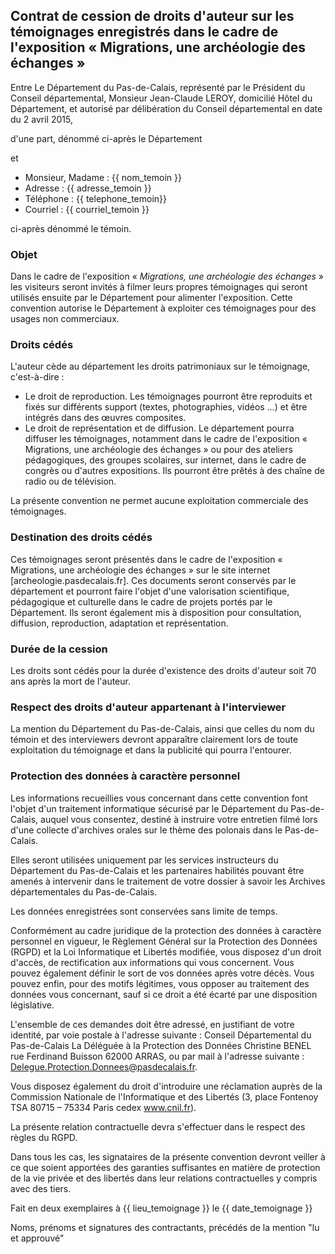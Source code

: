 ## Contrat de cession de droits d'auteur sur les témoignages enregistrés dans le cadre de l'exposition « Migrations, une archéologie des échanges »


Entre Le Département du Pas-de-Calais, représenté par le Président du Conseil départemental, Monsieur Jean-Claude
LEROY, domicilié Hôtel du Département, et autorisé par délibération du Conseil départemental en date du 2 avril
2015,

d'une part, dénommé ci-après le Département

et

* Monsieur, Madame : {{ nom_temoin }}
* Adresse : {{ adresse_temoin }}
* Téléphone : {{ telephone_temoin}}
* Courriel : {{ courriel_temoin }}

ci-après dénommé le témoin.


### Objet

Dans le cadre de l'exposition « *Migrations, une archéologie des échanges* » les visiteurs seront invités à filmer leurs propres témoignages qui seront utilisés ensuite par le Département pour alimenter l'exposition. Cette convention autorise le Département à exploiter ces témoignages pour des usages non commerciaux. 

### Droits cédés
L'auteur cède au département les droits patrimoniaux sur le témoignage, c'est-à-dire :

* Le droit de reproduction. Les témoignages pourront être reproduits et fixés sur différents support (textes, photographies, vidéos …) et être intégrés dans des œuvres composites.
* Le droit de représentation et de diffusion. Le département pourra diffuser les témoignages, notamment dans le cadre de l'exposition « Migrations, une archéologie des échanges » ou pour des ateliers pédagogiques, des groupes scolaires, sur internet, dans le cadre de congrès ou d'autres expositions. Ils pourront être prêtés à des chaîne de radio ou de télévision. 

La présente convention ne permet aucune exploitation commerciale des témoignages.

### Destination des droits cédés

Ces témoignages seront présentés dans le cadre de l'exposition « Migrations, une archéologie des échanges » sur le site internet [archeologie.pasdecalais.fr]. Ces documents seront conservés par le département et pourront faire l'objet d'une valorisation scientifique, pédagogique et culturelle dans le cadre de projets portés par le Département. Ils seront également mis à disposition pour consultation, diffusion, reproduction, adaptation et représentation.


### Durée de la cession

Les droits sont cédés pour la durée d'existence des droits d'auteur soit 70 ans après la mort de l'auteur.

### Respect des droits d'auteur appartenant à l'interviewer

La mention du Département du Pas-de-Calais, ainsi que celles du nom du témoin et des interviewers devront apparaître clairement lors de toute exploitation du témoignage et dans la publicité qui pourra l'entourer.


### Protection des données à caractère personnel

Les informations recueillies vous concernant dans cette convention font l'objet d'un traitement informatique sécurisé
par le Département du Pas-de-Calais, auquel vous consentez, destiné à instruire votre entretien filmé lors d'une
collecte d'archives orales sur le thème des polonais dans le Pas-de-Calais.

Elles seront utilisées uniquement par les services instructeurs du Département du Pas-de-Calais et les partenaires
habilités pouvant être amenés à intervenir dans le traitement de votre dossier à savoir les Archives départementales
du Pas-de-Calais.

Les données enregistrées sont conservées sans limite de temps.

Conformément au cadre juridique de la protection des données à caractère personnel en vigueur, le Règlement Général sur la Protection des Données (RGPD) et la Loi Informatique et Libertés modifiée, vous disposez d'un droit d'accès, de rectification aux informations qui vous concernent. Vous pouvez également définir le sort de vos données après votre décès. Vous pouvez enfin, pour des motifs légitimes, vous opposer au traitement des données vous concernant, sauf si ce droit a été écarté par une disposition législative.

L'ensemble de ces demandes doit être adressé, en justifiant de votre identité, par voie postale à l'adresse suivante : Conseil Départemental du Pas-de-Calais La Déléguée à la Protection des Données Christine BENEL rue Ferdinand Buisson 62000 ARRAS, ou par mail à l'adresse suivante : Delegue.Protection.Donnees@pasdecalais.fr.

Vous disposez également du droit d'introduire une réclamation auprès de la Commission Nationale de l'Informatique et des Libertés (3, place Fontenoy TSA 80715 – 75334 Paris cedex www.cnil.fr).

La présente relation contractuelle devra s'effectuer dans le respect des règles du RGPD.

Dans tous les cas, les signataires de la présente convention devront veiller à ce que soient apportées des garanties suffisantes en matière de protection de la vie privée et des libertés dans leur relations contractuelles y compris avec des tiers.

Fait en deux exemplaires à {{ lieu_temoignage }} le {{ date_temoignage }}

Noms, prénoms et signatures des contractants, précédés de la mention "lu et approuvé"

